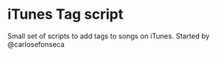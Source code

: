 iTunes Tag script
===

Small set of scripts to add tags to songs on iTunes.
Started by @carlosefonseca
